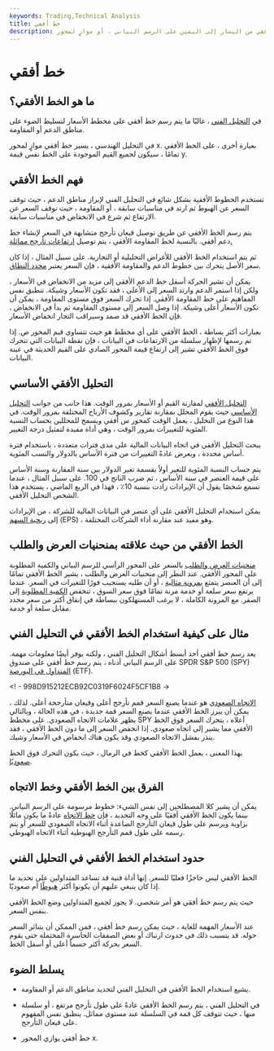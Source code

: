 ```yaml
---
keywords: Trading,Technical Analysis
title: خط أفقي
description: يمتد الخط الأفقي من اليسار إلى اليمين على الرسم البياني ، أو موازٍ لمحور x. عادة ما يشير إلى الدعم أو المقاومة في التحليل الفني.
---
```


# خط أفقي
## ما هو الخط الأفقي؟

في [التحليل الفني](/technicalanalysis) ، غالبًا ما يتم رسم خط أفقي على مخطط الأسعار لتسليط الضوء على مناطق الدعم أو المقاومة.

في التحليل الهندسي ، يسير خط أفقي موازٍ لمحور x. بعبارة أخرى ، على الخط الأفقي تمامًا ، سيكون لجميع القيم الموجودة على الخط نفس قيمة y.

## فهم الخط الأفقي

تستخدم الخطوط الأفقية بشكل شائع في التحليل الفني لإبراز مناطق الدعم ، حيث توقف السعر عن الهبوط ثم ارتد في مناسبات سابقة ، أو المقاومة ، حيث توقف السعر عن الارتفاع ثم شرع في الانخفاض في مناسبات سابقة.

يتم رسم الخط الأفقي عن طريق توصيل قيعان تأرجح متشابهة في السعر لإنشاء خط دعم أفقي. بالنسبة لخط المقاومة الأفقي ، يتم توصيل [ارتفاعات تأرجح مماثلة.](/swinghigh)

ثم يتم استخدام الخط الأفقي للأغراض التحليلية أو التجارية. على سبيل المثال ، إذا كان سعر الأصل يتحرك بين خطوط الدعم والمقاومة الأفقية ، فإن السعر يعتبر [محدد النطاق](/rangeboundtrading).

يمكن أن تشير الحركة أسفل خط الدعم الأفقي إلى مزيد من الانخفاض في الأسعار ، ولكن إذا استمر الدعم وارتد السعر إلى الأعلى ، فقد تكون الأسعار وشيكة. تنطبق نفس المفاهيم على خط المقاومة الأفقي. إذا تحرك السعر فوق مستوى المقاومة ، يمكن أن تكون الأسعار أعلى وشيكة. إذا وصل السعر إلى مستوى المقاومة ثم بدأ في الانخفاض ، فإن الخط الأفقي قد صمد وسيراقب التجار انخفاض الأسعار.

بعبارات أكثر بساطة ، الخط الأفقي على أي مخطط هو حيث تتساوى قيم المحور ص. إذا تم رسمها لإظهار سلسلة من الارتفاعات في البيانات ، فإن نقطة البيانات التي تتحرك فوق الخط الأفقي تشير إلى ارتفاع قيمة المحور الصادي على القيم الحديثة في عينة البيانات.

## التحليل الأفقي الأساسي

[التحليل الأفقي](/horizontalanalysis) لمقارنة القيم أو الأسعار بمرور الوقت. هذا جانب من جوانب [التحليل الأساسي](/fundamentalanalysis) حيث يقوم المحلل بمقارنة تقارير وكشوف الأرباح المختلفة بمرور الوقت. في هذا النوع من التحليل ، يعمل الوقت كمحور س أفقي ويسمح للمحللين بحساب النسبة المئوية للتغييرات بمرور الوقت ، وهي أداة مفيدة لتمثيل درجة التغيير.

يبحث التحليل الأفقي في اتجاه البيانات المالية على مدى فترات متعددة ، باستخدام فترة أساس محددة ، ويعرض عادةً التغييرات من فترة الأساس بالدولار والنسب المئوية.

يتم حساب النسبة المئوية للتغير أولاً بقسمة تغير الدولار بين سنة المقارنة وسنة الأساس على قيمة العنصر في سنة الأساس ، ثم ضرب الناتج في 100. على سبيل المثال ، عندما تسمع شخصًا يقول أن الإيرادات زادت بنسبة 10٪ ، فهذا في الربع الماضي ، يستخدم هذا الشخص التحليل الأفقي.

يمكن استخدام التحليل الأفقي على أي عنصر في البيانات المالية للشركة ، من الإيرادات إلى [ربحية السهم](/eps) (EPS) ، وهو مفيد عند مقارنة أداء الشركات المختلفة.

## الخط الأفقي من حيث علاقته بمنحنيات العرض والطلب

[منحنيات العرض والطلب](/law-of-supply-demand) بالسعر على المحور الرأسي للرسم البياني والكمية المطلوبة على المحور الأفقي. عند النظر إلى منحنيات العرض والطلب ، يشير الخط الأفقي تمامًا إلى أن العنصر يتمتع [بمرونة مثالية](/priceelasticity) ، أو أن طلبه يستجيب فورًا للتغيرات في السعر. عندما يرتفع سعر سلعة أو خدمة مرنة تمامًا فوق سعر السوق ، تنخفض [الكمية المطلوبة](/quantitydemanded) إلى الصفر. مع المرونة الكاملة ، لا يرغب المستهلكون ببساطة في إنفاق أكثر من سعر محدد مقابل سلعة أو خدمة.

## مثال على كيفية استخدام الخط الأفقي في التحليل الفني

يعد رسم خط أفقي أحد أبسط أشكال التحليل الفني ، ولكنه يوفر أيضًا معلومات مهمة. على الرسم البياني أدناه ، يتم رسم خط أفقي على صندوق SPDR S&P 500 (SPY) [المتداول في البورصة](/etf) (ETF).

<! - 998D915212ECB92C0319F6024F5CF1B8 ->

[الاتجاه الصعودي](/uptrend) هو عندما يصنع السعر قمم تأرجح أعلى وقيعان متأرجحة أعلى. لذلك ، يمكن أن يبرز الخط الأفقي عندما يصنع السعر قمة جديدة ، في هذه الحالة ، وبالتالي يظهر علامات الاتجاه الصعودي. على مخطط SPY أعلاه ، يتحرك السعر فوق الخط الأفقي مما يشير إلى اتجاه صعودي. إذا انخفض السعر إلى ما دون الخط الأفقي ، فقد ينذر بفشل الاتجاه الصعودي وقد يكون هناك انخفاض في الأسعار وشيك.

بهذا المعنى ، يعمل الخط الأفقي كخط في الرمال ، حيث يكون التحرك فوق الخط [صعوديًا](/bull).

## الفرق بين الخط الأفقي وخط الاتجاه

يمكن أن يشير كلا المصطلحين إلى نفس الشيء: خطوط مرسومة على الرسم البياني. بينما يكون الخط الأفقي أفقيًا على وجه التحديد ، فإن [خط الاتجاه](/trendline) عادةً ما يكون مائلًا بزاوية ويرسم على طول قيعان التأرجح الصاعدة أثناء الاتجاه الصعودي للسعر أو يتم رسمه على طول قمم التأرجح الهبوطية أثناء الاتجاه الهبوطي.

## حدود استخدام الخط الأفقي في التحليل الفني

الخط الأفقي ليس حاجزًا فعليًا للسعر. إنها أداة فنية قد تساعد المتداولين على تحديد ما إذا كان ينبغي عليهم أن يكونوا أكثر [هبوطًا](/bear) أم صعوديًا.

حيث يتم رسم خط أفقي هو أمر شخصي. لا يجوز لجميع المتداولين وضع الخط الأفقي بنفس السعر.

عند الأسعار المهمة للغاية ، حيث يمكن رسم خط أفقي ، فمن الممكن أن يتناثر السعر حوله. قد يتسبب ذلك في حدوث ارتباك أو بعض الصفقات الخاسرة المحتملة حتى يقوم السعر بحركة أكثر حسماً أعلى أو أسفل الخط.

## يسلط الضوء

- يشيع استخدام الخط الأفقي في التحليل الفني لتحديد مناطق الدعم أو المقاومة.

- في التحليل الفني ، يتم رسم الخط الأفقي عادةً على طول تأرجح مرتفع ، أو سلسلة منها ، حيث تتوقف كل قمة في السلسلة عند مستوى مماثل. ينطبق نفس المفهوم على قيعان التأرجح.

- خط أفقي يوازي المحور x.

